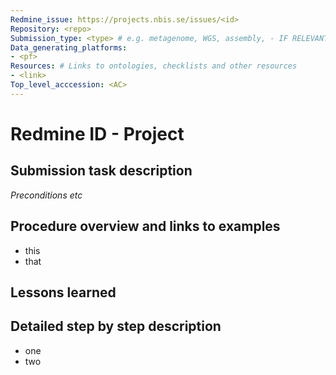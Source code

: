 ```yaml
---
Redmine_issue: https://projects.nbis.se/issues/<id>
Repository: <repo>
Submission_type: <type> # e.g. metagenome, WGS, assembly, - IF RELEVANT
Data_generating_platforms:
- <pf>
Resources: # Links to ontologies, checklists and other resources
- <link>
Top_level_acccession: <AC>
---
```


# Redmine ID - Project

## Submission task description
_Preconditions etc_

## Procedure overview and links to examples

* this
* that


## Lessons learned

## Detailed step by step description

* one
* two
